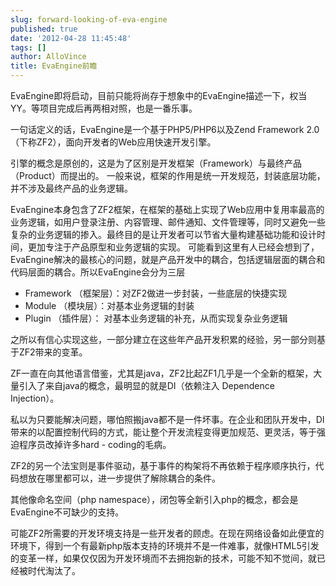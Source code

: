 ```yaml
---
slug: forward-looking-of-eva-engine
published: true
date: '2012-04-28 11:45:48'
tags: []
author: AlloVince
title: EvaEngine前瞻
---
```


EvaEngine即将启动，目前只能将尚存于想象中的EvaEngine描述一下，权当YY。等项目完成后再两相对照，也是一番乐事。

一句话定义的话，EvaEngine是一个基于PHP5/PHP6以及Zend Framework 2.0（下称ZF2），面向开发者的Web应用快速开发引擎。

引擎的概念是原创的，这是为了区别是开发框架（Framework）与最终产品（Product）而提出的。
一般来说，框架的作用是统一开发规范，封装底层功能，并不涉及最终产品的业务逻辑。

EvaEngine本身包含了ZF2框架，在框架的基础上实现了Web应用中复用率最高的业务逻辑，如用户登录注册、内容管理、邮件通知、文件管理等，同时又避免一些复杂的业务逻辑的掺入。最终目的是让开发者可以节省大量构建基础功能和设计时间，更加专注于产品原型和业务逻辑的实现。
可能看到这里有人已经会想到了，EvaEngine解决的最核心的问题，就是产品开发中的耦合，包括逻辑层面的耦合和代码层面的耦合。所以EvaEngine会分为三层

 - Framework （框架层）：对ZF2做进一步封装，一些底层的快捷实现
 - Module （模块层）：对基本业务逻辑的封装
 - Plugin （插件层）： 对基本业务逻辑的补充，从而实现复杂业务逻辑

之所以有信心实现这些，一部分建立在这些年产品开发积累的经验，另一部分则基于ZF2带来的变革。

ZF一直在向其他语言借鉴，尤其是java，ZF2比起ZF1几乎是一个全新的框架，大量引入了来自java的概念，最明显的就是DI（依赖注入 Dependence Injection）。

私以为只要能解决问题，哪怕照搬java都不是一件坏事。在企业和团队开发中，DI带来的以配置控制代码的方式，能让整个开发流程变得更加规范、更灵活，等于强迫程序员改掉许多hard - coding的毛病。

ZF2的另一个法宝则是事件驱动，基于事件的构架将不再依赖于程序顺序执行，代码想放在哪里都可以，进一步提供了解除耦合的条件。

其他像命名空间（php namespace），闭包等全新引入php的概念，都会是EvaEngine不可缺少的支持。

可能ZF2所需要的开发环境支持是一些开发者的顾虑。在现在网络设备如此便宜的环境下，得到一个有最新php版本支持的环境并不是一件难事，就像HTML5引发的变革一样，如果仅仅因为开发环境而不去拥抱新的技术，可能不知不觉间，就已经被时代淘汰了。

